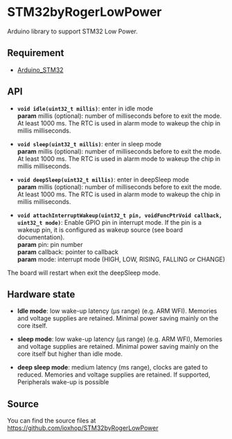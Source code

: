 # STM32byRogerLowPower
Arduino library to support STM32 Low Power.

## Requirement
 * [Arduino_STM32](https://github.com/rogerclarkmelbourne/Arduino_STM32)

## API

* **`void idle(uint32_t millis)`**: enter in idle mode  
**param** millis (optional): number of milliseconds before to exit the mode. At least 1000 ms. The RTC is used in alarm mode to wakeup the chip in millis milliseconds.

* **`void sleep(uint32_t millis)`**: enter in sleep mode  
**param** millis (optional): number of milliseconds before to exit the mode. At least 1000 ms. The RTC is used in alarm mode to wakeup the chip in millis milliseconds.

* **`void deepSleep(uint32_t millis)`**: enter in deepSleep mode  
**param** millis (optional): number of milliseconds before to exit the mode. At least 1000 ms. The RTC is used in alarm mode to wakeup the chip in millis milliseconds.

* **`void attachInterruptWakeup(uint32_t pin, voidFuncPtrVoid callback, uint32_t mode)`**: Enable GPIO pin in interrupt mode. If the pin is a wakeup pin, it is configured as wakeup source (see board documentation).  
**param** pin: pin number  
**param** callback: pointer to callback  
**param** mode: interrupt mode (HIGH, LOW, RISING, FALLING or CHANGE)  

The board will restart when exit the deepSleep mode.  

## Hardware state

* **Idle mode**: low wake-up latency (µs range) (e.g. ARM WFI). Memories and
voltage supplies are retained. Minimal power saving mainly on the core itself.

* **sleep mode**: low wake-up latency (µs range) (e.g. ARM WFI), Memories and
voltage supplies are retained. Minimal power saving mainly on the core itself but
higher than idle mode.

* **deep sleep mode**: medium latency (ms range), clocks are gated to reduced. Memories
and voltage supplies are retained. If supported, Peripherals wake-up is possible

## Source

You can find the source files at  
https://github.com/ioxhop/STM32byRogerLowPower
